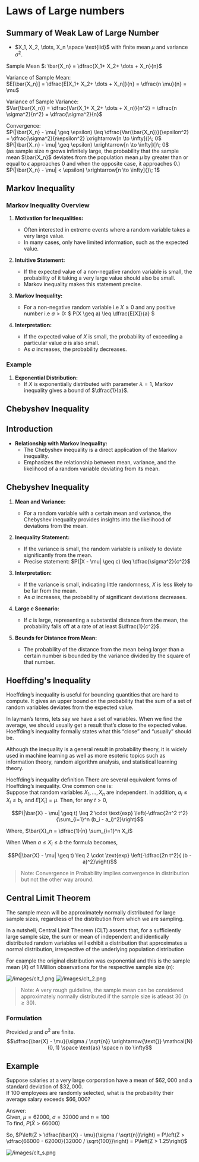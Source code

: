 # Laws of Large numbers

## Summary of Weak Law of Large Number  

- $X_1, X_2, \dots, X_n \space \text{iid}$ with finite mean $\mu$ and variance $\sigma^2$.  

Sample Mean $: \bar{X_n} = \dfrac{X_1+ X_2+ \dots + X_n}{n}$    

Variance of Sample Mean:  
$E[\bar{X_n}] = \dfrac{E[X_1+ X_2+ \dots + X_n]}{n} = \dfrac{n \mu}{n} = \mu$    

Variance of Sample Variance:  
$Var(\bar{X_n}) = \dfrac{Var(X_1+ X_2+ \dots + X_n)}{n^2} = \dfrac{n \sigma^2}{n^2} = \dfrac{\sigma^2}{n}$  

Convergence:  
$P(|\bar{X_n} - \mu| \geq \epsilon) \leq \dfrac{Var(\bar{X_n})}{\epsilon^2} = \dfrac{\sigma^2}{n\epsilon^2} \xrightarrow[n \to \infty]{}\; 0$  
$P(|\bar{X_n} - \mu| \geq \epsilon) \xrightarrow[n \to \infty]{}\; 0$  
(as sample size $n$ grows infinitely large, the probability that the sample mean $\bar{X_n}$ deviates from the population mean $\mu$ by greater than or equal to $\epsilon$ approaches 0 and when the opposite case, it approaches $0$.)  
$P(|\bar{X_n} - \mu| < \epsilon) \xrightarrow[n \to \infty]{}\; 1$  


## Markov Inequality

### Markov Inequality Overview
1. **Motivation for Inequalities:**
   - Often interested in extreme events where a random variable takes a very large value.
   - In many cases, only have limited information, such as the expected value.

2. **Intuitive Statement:**
   - If the expected value of a non-negative random variable is small, the probability of it taking a very large value should also be small.
   - Markov inequality makes this statement precise.

3. **Markov Inequality:**
   - For a non-negative random variable i.e $X \geq 0$ and any positive number i.e $a > 0:$
     $ P(X \geq a) \leq \dfrac{E[X]}{a} $

4. **Interpretation:**
   - If the expected value of $X$ is small, the probability of exceeding a particular value $a$ is also small.
   - As $a$ increases, the probability decreases.

### Example

1. **Exponential Distribution:**
   - If $X$ is exponentially distributed with parameter $\lambda = 1$, Markov inequality gives a bound of $\dfrac{1}{a}$.  

## Chebyshev Inequality

## Introduction

- **Relationship with Markov Inequality:**
  - The Chebyshev inequality is a direct application of the Markov inequality.
  - Emphasizes the relationship between mean, variance, and the likelihood of a random variable deviating from its mean.

## Chebyshev Inequality

1. **Mean and Variance:**
   - For a random variable with a certain mean and variance, the Chebyshev inequality provides insights into the likelihood of deviations from the mean.

2. **Inequality Statement:**
   - If the variance is small, the random variable is unlikely to deviate significantly from the mean.
   - Precise statement: $P(|X - \mu| \geq c) \leq \dfrac{\sigma^2}{c^2}$

3. **Interpretation:**
   - If the variance is small, indicating little randomness, $X$ is less likely to be far from the mean.
   - As $a$ increases, the probability of significant deviations decreases.

4. **Large $c$ Scenario:**
   - If $c$ is large, representing a substantial distance from the mean, the probability falls off at a rate of at least $\dfrac{1}{c^2}$.

5. **Bounds for Distance from Mean:**
   - The probability of the distance from the mean being larger than a certain number is bounded by the variance divided by the square of that number.  

## Hoeffding's Inequality  

Hoeffding’s inequality is useful for bounding quantities that are hard to compute. It gives an upper bound on the probability that the sum of a set of random variables deviates from the expected value.

In layman’s terms, lets say we have a set of variables. When we find the average, we should usually get a result that’s close to the expected value. Hoeffding’s inequality formally states what this “close” and “usually” should be.

Although the inequality is a general result in probability theory, it is widely used in machine learning as well as more esoteric topics such as information theory, random algorithm analysis, and statistical learning theory.

Hoeffding’s inequality definition
There are several equivalent forms of Hoeffding’s inequality. One common one is:  
Suppose that random variables $X_1, \dots , X_n$ are independent. In addition, $a_i \leq X_i \leq b_i$, and $E[X_i] = \mu$. Then, for any $t > 0$,  

$$P(|\bar{X} - \mu| \geq t) \leq 2 \cdot \text{exp} \left(-\dfrac{2n^2 t^2}{\sum_{i=1}^n (b_i - a_i)^2}\right)$$  

Where, $\bar{X}_n = \dfrac{1}{n} \sum_{i=1}^n X_i$  

When When $a \leq X_i \leq b$ the formula becomes,  

$$P(|\bar{X} - \mu| \geq t) \leq 2 \cdot \text{exp} \left(-\dfrac{2n t^2}{ (b - a)^2}\right)$$  

> Note: Convergence in Probability implies convergence in distribution but not the other way around. 

## Central Limit Theorem  
The sample mean will be approximately normally distributed for large sample sizes, regardless of the distribution from which we are sampling.  

In a nutshell, Central Limit Theorem (CLT) asserts that, for a sufficiently large sample size, the sum or mean of independent and identically distributed random variables will exhibit a distribution that approximates a normal distribution, irrespective of the underlying population distribution

For example the original distribution was exponential and this is the sample mean ($\bar{X}$) of 1 Million observations for the respective sample size ($n$):  

![/images/clt_1.png](./images/clt_1.png)
![/images/clt_2.png](./images/clt_2.png)   

> Note: A very rough guideline, the sample mean can be considered approximately normally distributed if the sample size is atleast 30 $(n \geq 30)$.  

### Formulation  
Provided $\mu$ and $\sigma^2$ are finite.
$$\dfrac{\bar{X} - \mu}{\sigma / \sqrt{n}} \xrightarrow{\text{}} \mathcal{N}(0, 1) \space \text{as} \space n \to \infty$$    

## Example  
Suppose salaries at a very large corporation have a mean of $\$62,000$ and a standard deviation of $\$32,000$.  
If 100 employees are randomly selected, what is the probability their average salary exceeds $\$66,000$?  

Answer:  
Given, $\mu = 62000$, $\sigma = 32000$ and $n = 100$   
To find, $P(\bar{X} > 66000)$ 

So, $P\left(Z > \dfrac{\bar{X} - \mu}{\sigma / \sqrt{n}}\right) = P\left(Z > \dfrac{66000 - 62000}{32000 / \sqrt{100}}\right) = P\left(Z > 1.25\right)$  

![/images/clt_s.png](./images/clt_s.png)




